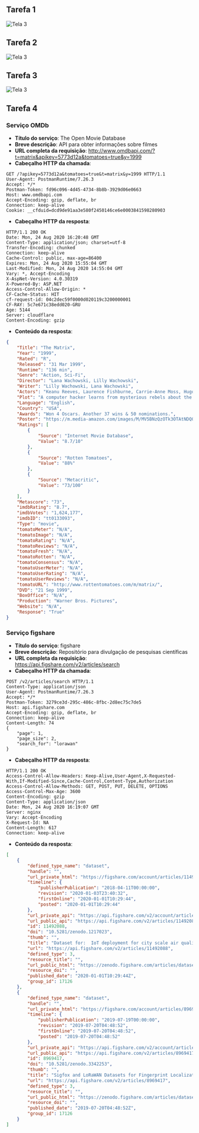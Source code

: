 ## Tarefa 1

![Tela 3](https://github.com/jep84/inf331/blob/master/lab04/images/tarefa1.png)

## Tarefa 2

![Tela 3](https://github.com/jep84/inf331/blob/master/lab04/images/tarefa2.png)

## Tarefa 3

![Tela 3](https://github.com/jep84/inf331/blob/master/lab04/images/tarefa3.png)

## Tarefa 4

### Serviço OMDb

* __Título do serviço__: The Open Movie Database
* __Breve descrição__: API para obter informações sobre filmes
* __URL completa da requisição__: http://www.omdbapi.com/?t=matrix&apikey=5773d12a&tomatoes=true&y=1999
* __Cabeçalho HTTP da chamada__:
~~~http
GET /?apikey=5773d12a&tomatoes=true&t=matrix&y=1999 HTTP/1.1
User-Agent: PostmanRuntime/7.26.3
Accept: */*
Postman-Token: fd96c096-4d45-4734-8b8b-3929d06e0663
Host: www.omdbapi.com
Accept-Encoding: gzip, deflate, br
Connection: keep-alive
Cookie: __cfduid=dcd9de91aa3e580f2450146ce6e0003841598280903
~~~
* __Cabeçalho HTTP da resposta__:
~~~http
HTTP/1.1 200 OK
Date: Mon, 24 Aug 2020 16:20:48 GMT
Content-Type: application/json; charset=utf-8
Transfer-Encoding: chunked
Connection: keep-alive
Cache-Control: public, max-age=86400
Expires: Mon, 24 Aug 2020 15:55:04 GMT
Last-Modified: Mon, 24 Aug 2020 14:55:04 GMT
Vary: *, Accept-Encoding
X-AspNet-Version: 4.0.30319
X-Powered-By: ASP.NET
Access-Control-Allow-Origin: *
CF-Cache-Status: HIT
cf-request-id: 04c2dec59f0000d020119c3200000001
CF-RAY: 5c7e671c38edd020-GRU
Age: 5144
Server: cloudflare
Content-Encoding: gzip
~~~
* __Conteúdo da resposta__:
~~~json
{
    "Title": "The Matrix",
    "Year": "1999",
    "Rated": "R",
    "Released": "31 Mar 1999",
    "Runtime": "136 min",
    "Genre": "Action, Sci-Fi",
    "Director": "Lana Wachowski, Lilly Wachowski",
    "Writer": "Lilly Wachowski, Lana Wachowski",
    "Actors": "Keanu Reeves, Laurence Fishburne, Carrie-Anne Moss, Hugo Weaving",
    "Plot": "A computer hacker learns from mysterious rebels about the true nature of his reality and his role in the war against its controllers.",
    "Language": "English",
    "Country": "USA",
    "Awards": "Won 4 Oscars. Another 37 wins & 50 nominations.",
    "Poster": "https://m.media-amazon.com/images/M/MV5BNzQzOTk3OTAtNDQ0Zi00ZTVkLWI0MTEtMDllZjNkYzNjNTc4L2ltYWdlXkEyXkFqcGdeQXVyNjU0OTQ0OTY@._V1_SX300.jpg",
    "Ratings": [
        {
            "Source": "Internet Movie Database",
            "Value": "8.7/10"
        },
        {
            "Source": "Rotten Tomatoes",
            "Value": "88%"
        },
        {
            "Source": "Metacritic",
            "Value": "73/100"
        }
    ],
    "Metascore": "73",
    "imdbRating": "8.7",
    "imdbVotes": "1,624,177",
    "imdbID": "tt0133093",
    "Type": "movie",
    "tomatoMeter": "N/A",
    "tomatoImage": "N/A",
    "tomatoRating": "N/A",
    "tomatoReviews": "N/A",
    "tomatoFresh": "N/A",
    "tomatoRotten": "N/A",
    "tomatoConsensus": "N/A",
    "tomatoUserMeter": "N/A",
    "tomatoUserRating": "N/A",
    "tomatoUserReviews": "N/A",
    "tomatoURL": "http://www.rottentomatoes.com/m/matrix/",
    "DVD": "21 Sep 1999",
    "BoxOffice": "N/A",
    "Production": "Warner Bros. Pictures",
    "Website": "N/A",
    "Response": "True"
}
~~~

### Serviço figshare

* __Título do serviço__: figshare
* __Breve descrição__: Repositório para divulgação de pesquisas científicas
* __URL completa da requisição__: https://api.figshare.com/v2/articles/search
* __Cabeçalho HTTP da chamada__:
~~~http
POST /v2/articles/search HTTP/1.1
Content-Type: application/json
User-Agent: PostmanRuntime/7.26.3
Accept: */*
Postman-Token: 3279ce3d-295c-486c-8fbc-2d8ec75c7de5
Host: api.figshare.com
Accept-Encoding: gzip, deflate, br
Connection: keep-alive
Content-Length: 74
{
    "page": 1,
    "page_size": 2,
    "search_for": "lorawan"
}
~~~
* __Cabeçalho HTTP da resposta__:
~~~http
HTTP/1.1 200 OK
Access-Control-Allow-Headers: Keep-Alive,User-Agent,X-Requested-With,If-Modified-Since,Cache-Control,Content-Type,Authorization
Access-Control-Allow-Methods: GET, POST, PUT, DELETE, OPTIONS
Access-Control-Max-Age: 3600
Content-Encoding: gzip
Content-Type: application/json
Date: Mon, 24 Aug 2020 16:19:07 GMT
Server: nginx
Vary: Accept-Encoding
X-Request-Id: NA
Content-Length: 617
Connection: keep-alive
~~~
* __Conteúdo da resposta__:
~~~json
[
    {
        "defined_type_name": "dataset",
        "handle": "",
        "url_private_html": "https://figshare.com/account/articles/11492088",
        "timeline": {
            "publisherPublication": "2018-04-11T00:00:00",
            "revision": "2020-01-03T23:40:32",
            "firstOnline": "2020-01-01T10:29:44",
            "posted": "2020-01-01T10:29:44"
        },
        "url_private_api": "https://api.figshare.com/v2/account/articles/11492088",
        "url_public_api": "https://api.figshare.com/v2/articles/11492088",
        "id": 11492088,
        "doi": "10.5281/zenodo.1217023",
        "thumb": "",
        "title": "Dataset for:  IoT deployment for city scale air quality monitoring with Low-Power Wide Area Networks",
        "url": "https://api.figshare.com/v2/articles/11492088",
        "defined_type": 3,
        "resource_title": "",
        "url_public_html": "https://zenodo.figshare.com/articles/dataset/Dataset_for_IoT_deployment_for_city_scale_air_quality_monitoring_with_Low-Power_Wide_Area_Networks/11492088",
        "resource_doi": "",
        "published_date": "2020-01-01T10:29:44Z",
        "group_id": 17126
    },
    {
        "defined_type_name": "dataset",
        "handle": "",
        "url_private_html": "https://figshare.com/account/articles/8969417",
        "timeline": {
            "publisherPublication": "2019-07-19T00:00:00",
            "revision": "2019-07-20T04:48:52",
            "firstOnline": "2019-07-20T04:48:52",
            "posted": "2019-07-20T04:48:52"
        },
        "url_private_api": "https://api.figshare.com/v2/account/articles/8969417",
        "url_public_api": "https://api.figshare.com/v2/articles/8969417",
        "id": 8969417,
        "doi": "10.5281/zenodo.3342253",
        "thumb": "",
        "title": "Sigfox and LoRaWAN Datasets for Fingerprint Localization in Large Urban and Rural Areas",
        "url": "https://api.figshare.com/v2/articles/8969417",
        "defined_type": 3,
        "resource_title": "",
        "url_public_html": "https://zenodo.figshare.com/articles/dataset/Sigfox_and_LoRaWAN_Datasets_for_Fingerprint_Localization_in_Large_Urban_and_Rural_Areas/8969417",
        "resource_doi": "",
        "published_date": "2019-07-20T04:48:52Z",
        "group_id": 17126
    }
]
~~~

